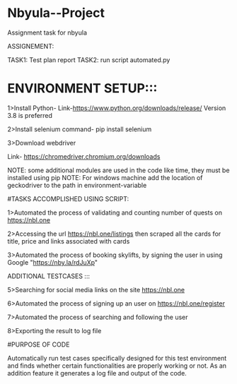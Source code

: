 # Nbyula--Project
Assignment task for nbyula 

ASSIGNEMENT:


TASK1: Test plan report 
TASK2: run script automated.py


# ENVIRONMENT SETUP:::

1>Install Python-
Link-https://www.python.org/downloads/release/
Version 3.8 is preferred

2>Install selenium
command- pip install selenium

3>Download webdriver

Link- https://chromedriver.chromium.org/downloads

NOTE: some additional modules are used in the code like time, they must be installed using pip
NOTE: For windows machine add the location of geckodriver to the path in environment-variable



#TASKS ACCOMPLISHED USING SCRIPT:

1>Automated the process of validating and counting number of quests on https://nbl.one

2>Accessing the url https://nbl.one/listings then scraped all the cards for title, price and links associated with cards

3>Automated the process of booking skylifts, by signing the user in using Google "https://nby.la/rdJuXp"

ADDITIONAL TESTCASES :::

5>Searching for social media links on the site https://nbl.one

6>Automated the process of signing up an user on https://nbl.one/register

7>Automated the process of searching and following the user

8>Exporting the result to log file

#PURPOSE OF CODE

Automatically run test cases specifically designed for this test environment and finds whether certain functionalities are properly working or not.
As an addition feature it generates a log file and output of the code.







